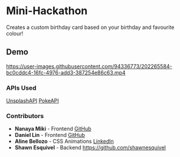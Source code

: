 # Mini-Hackathon
Creates a custom birthday card based on your birthday and favourite colour!

## Demo
https://user-images.githubusercontent.com/94336773/202265584-bc0cddc4-16fc-4976-add3-387254e86c63.mp4

### APIs Used
[UnsplashAPI](https://unsplash.com/developers)
[PokeAPI](https://pokeapi.co/)

### Contributors
- **Nanaya Miki** - Frontend [GitHub](https://github.com/Lala0419)
- **Daniel Lin** - Frontend [GitHub](https://github.com/danlin0226)
- **Aline Bellozo** - CSS Animations [LinkedIn](https://www.linkedin.com/in/alinebellozo/?locale=ar_AE)
- **Shawn Esquivel** - Backend https://github.com/shawnesquivel
